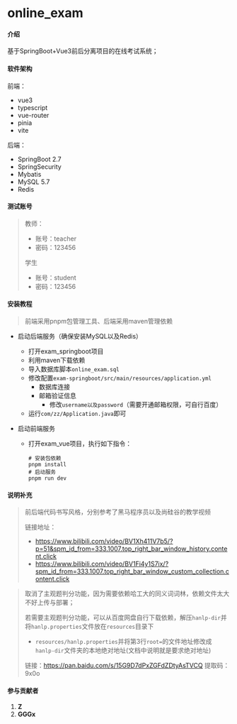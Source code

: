 # online_exam

#### 介绍
基于SpringBoot+Vue3前后分离项目的在线考试系统；

#### 软件架构
前端：

+ vue3
+ typescript
+ vue-router
+ pinia
+ vite

后端：

+ SpringBoot 2.7
+ SpringSecurity
+ Mybatis
+ MySQL 5.7
+ Redis

#### 测试账号
> 教师：
>  + 账号：teacher
>  + 密码：123456
>
> 学生
>  + 账号：student
>  + 密码：123456


#### 安装教程

> 前端采用pnpm包管理工具、后端采用maven管理依赖

+ 启动后端服务（确保安装MySQL以及Redis）
  + 打开exam_springboot项目
  + 利用maven下载依赖
  + 导入数据库脚本`online_exam.sql`
  + 修改配置`exam-springboot/src/main/resources/application.yml`
    + 数据库连接
    + 邮箱验证信息
      + 修改`username以及password`（需要开通邮箱权限，可自行百度）
  + 运行`com/zz/Application.java`即可

+ 启动前端服务
  + 打开exam_vue项目，执行如下指令：

    ```shell
    # 安装包依赖
    pnpm install
    # 启动服务
    pnpm run dev
    ```

#### 说明补充

> 前后端代码书写风格，分别参考了黑马程序员以及尚硅谷的教学视频
>
> 链接地址：
>
> + https://www.bilibili.com/video/BV1Xh411V7b5/?p=51&spm_id_from=333.1007.top_right_bar_window_history.content.click
> + https://www.bilibili.com/video/BV1Fi4y1S7ix/?spm_id_from=333.1007.top_right_bar_window_custom_collection.content.click

> 取消了主观题判分功能，因为需要依赖哈工大的同义词词林，依赖文件太大不好上传与部署；
>
> 若需要主观题判分功能，可以从百度网盘自行下载依赖，解压`hanlp-dir`并将`hanlp.properties`文件放在`resources`目录下
>
> + `resources/hanlp.properties`并将第3行`root=`的文件地址修改成`hanlp-dir`文件夹的本地绝对地址(文档中说明就是要求绝对地址)
>
> 链接：https://pan.baidu.com/s/15G9D7dPxZGFdZDtyAsTVCQ 
> 提取码：9x0o

#### 参与贡献者

1.  **Z**
2.  **GGGx**